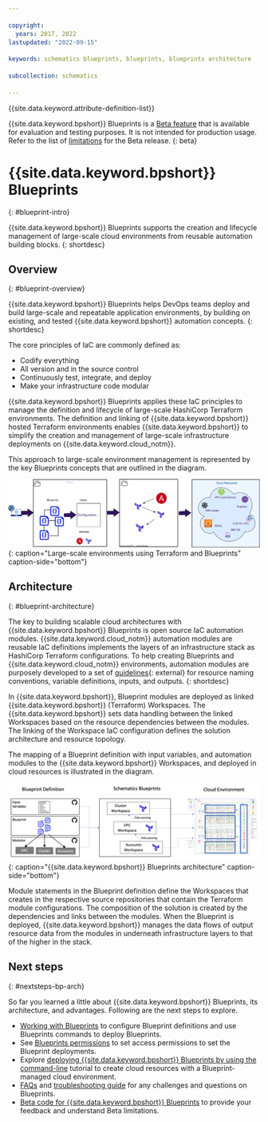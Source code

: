 ```yaml
---

copyright:
  years: 2017, 2022
lastupdated: "2022-09-15"

keywords: schematics blueprints, blueprints, blueprints architecture

subcollection: schematics

---
```


{{site.data.keyword.attribute-definition-list}}

{{site.data.keyword.bpshort}} Blueprints is a [Beta feature](/docs/schematics?topic=schematics-bp-beta-limitations) that is available for evaluation and testing purposes. It is not intended for production usage. Refer to the list of [limitations](/docs/schematics?topic=schematics-bp-beta-limitations) for the Beta release.
{: beta}

# {{site.data.keyword.bpshort}} Blueprints
{: #blueprint-intro}

{{site.data.keyword.bpshort}} Blueprints supports the creation and lifecycle management of large-scale cloud environments from reusable automation building blocks. 
{: shortdesc} 

## Overview
{: #blueprint-overview}

{{site.data.keyword.bpshort}} Blueprints helps DevOps teams deploy and build large-scale and repeatable application environments, by building on existing, and tested {{site.data.keyword.bpshort}} automation concepts.
{: shortdesc} 

The core principles of IaC are commonly defined as:
- Codify everything
- All version and in the source control
- Continuously test, integrate, and deploy
- Make your infrastructure code modular

{{site.data.keyword.bpshort}} Blueprints applies these IaC principles to manage the definition and lifecycle of large-scale HashiCorp Terraform environments. The definition and linking of {{site.data.keyword.bpshort}} hosted Terraform environments enables {{site.data.keyword.bpshort}} to simplify the creation and management of large-scale infrastructure deployments on {{site.data.keyword.cloud_notm}}. 

This approach to large-scale environment management is represented by the key Blueprints concepts that are outlined in the diagram.

![Large-scale environments by using Terraform and Blueprints](images/bp-largescale-env.svg){: caption="Large-scale environments using Terraform and Blueprints" caption-side="bottom"}

## Architecture
{: #blueprint-architecture}

The key to building scalable cloud architectures with {{site.data.keyword.bpshort}} Blueprints is open source IaC automation modules. {{site.data.keyword.cloud_notm}} automation modules are reusable IaC definitions implements the layers of an infrastructure stack as HashiCorp Terraform configurations. To help creating Blueprints and {{site.data.keyword.cloud_notm}} environments, automation modules are purposely developed to a set of [guidelines](https://github.com/terraform-ibm-modules/getting-started/blob/master/README.md){: external} for resource naming conventions, variable definitions, inputs, and outputs.
{: shortdesc} 

In {{site.data.keyword.bpshort}}, Blueprint modules are deployed as linked {{site.data.keyword.bpshort}} (Terraform) Workspaces. The {{site.data.keyword.bpshort}} sets data handling between the linked Workspaces based on the resource dependencies between the modules. The linking of the Workspace IaC configuration defines the solution architecture and resource topology.  

The mapping of a Blueprint definition with input variables, and automation modules to the {{site.data.keyword.bpshort}} Workspaces, and deployed in cloud resources is illustrated in the diagram. 

![{{site.data.keyword.bpshort}} Blueprints architecture](images/sc-blueprint-architecture.png){: caption="{{site.data.keyword.bpshort}} Blueprints architecture" caption-side="bottom"}

Module statements in the Blueprint definition define the Workspaces that creates in the respective source repositories that contain the Terraform module configurations. The composition of the solution is created by the dependencies and links between the modules. When the Blueprint is deployed, {{site.data.keyword.bpshort}} manages the data flows of output resource data from the modules in underneath infrastructure layers to that of the higher in the stack.

## Next steps
{: #nextsteps-bp-arch}

So far you learned a little about {{site.data.keyword.bpshort}} Blueprints, its architecture, and advantages. Following are the next steps to explore.

- [Working with Blueprints](/docs/schematics?topic=workingwithblueprints) to configure Blueprint definitions and use Blueprints commands to deploy Blueprints.
- See [Blueprints permissions](/docs/schematics?topic=schematics-access#blueprint-permissions) to set access permissions to set the Blueprint deployments.
- Explore [deploying {{site.data.keyword.bpshort}} Blueprints by using the command-line](/docs/schematics?topic=schematics-deploy-schematics-blueprint-cli) tutorial to create cloud resources with a Blueprint-managed cloud environment.
- [FAQs](/docs/schematics?topic=schematics-blueprints-faq) and [troubleshooting guide](/docs/schematics?topic=schematics-bp-create-fails) for any challenges and questions on Blueprints.
- [Beta code for {{site.data.keyword.bpshort}} Blueprints](/docs/schematics?topic=schematics-bp-beta-limitations) to provide your feedback and understand Beta limitations.
